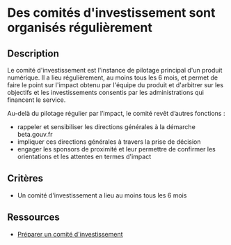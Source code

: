 # Des comités d'investissement sont organisés régulièrement

## Description

Le comité d'investissement est l'instance de pilotage principal d'un
produit numérique. Il a lieu régulièrement, au moins tous les 6 mois,
et permet de faire le point sur l'impact obtenu par l'équipe du
produit et d'arbitrer sur les objectifs et les investissements
consentis par les administrations qui financent le service.

Au-delà du pilotage régulier par l’impact, le comité revêt d’autres
fonctions :

- rappeler et sensibiliser les directions générales à la démarche
  beta.gouv.fr
- impliquer ces directions générales à travers la prise de décision
- engager les sponsors de proximité et leur permettre de confirmer les
  orientations et les attentes en termes d'impact

## Critères

- Un comité d'investissement a lieu au moins tous les 6 mois

## Ressources

- [Préparer un comité d'investissement](https://doc.incubateur.net/communaute/gerer-son-produit/gestion-au-quotidien/budget/preparer-un-comite-dinvestissement)

